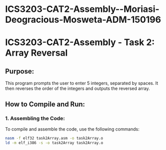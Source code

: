 # ICS3203-CAT2-Assembly--Moriasi-Deogracious-Mosweta-ADM-150196
# ICS3203-CAT2-Assembly - Task 2: Array Reversal

## Purpose:
This program prompts the user to enter 5 integers, separated by spaces. It then reverses the order of the integers and outputs the reversed array.

## How to Compile and Run:

### 1. **Assembling the Code:**
To compile and assemble the code, use the following commands:

```bash
nasm -f elf32 task2Array.asm -o task2Array.o
ld -m elf_i386 -s -o task2Array task2Array.o
